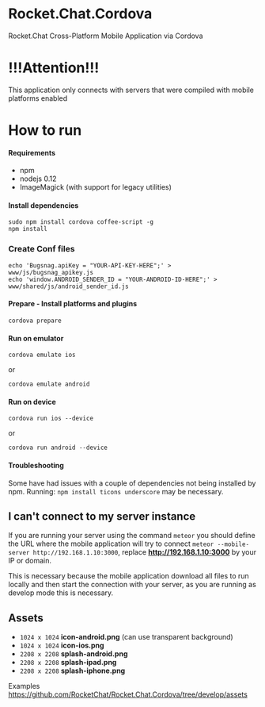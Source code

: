 # Rocket.Chat.Cordova
Rocket.Chat Cross-Platform Mobile Application via Cordova

# !!!Attention!!!
This application only connects with servers that were compiled with mobile platforms enabled

# How to run
#### Requirements
 * npm
 * nodejs 0.12
 * ImageMagick (with support for legacy utilities)

#### Install dependencies
```shell
sudo npm install cordova coffee-script -g
npm install
```

### Create Conf files
```
echo 'Bugsnag.apiKey = "YOUR-API-KEY-HERE";' > www/js/bugsnag_apikey.js
echo 'window.ANDROID_SENDER_ID = "YOUR-ANDROID-ID-HERE";' > www/shared/js/android_sender_id.js
```


#### Prepare - Install platforms and plugins
```shell
cordova prepare
```

#### Run on emulator
```shell
cordova emulate ios
```
or
```shell
cordova emulate android
```

#### Run on device
```shell
cordova run ios --device
```
or
```shell
cordova run android --device
```

#### Troubleshooting

Some have had issues with a couple of dependencies not being installed by npm.
Running: `npm install ticons underscore` may be necessary.

## I can't connect to my server instance
If you are running your server using the command `meteor` you should define the URL where the mobile application will try to connect `meteor --mobile-server http://192.168.1.10:3000`, replace **http://192.168.1.10:3000** by your IP or domain.

This is necessary because the mobile application download all files to run locally and then start the connection with your server, as you are running as develop mode this is necessary.


## Assets
- `1024 x 1024` **icon-android.png** (can use transparent background)
- `1024 x 1024` **icon-ios.png**
- `2208 x 2208` **splash-android.png**
- `2208 x 2208` **splash-ipad.png**
- `2208 x 2208` **splash-iphone.png**

Examples https://github.com/RocketChat/Rocket.Chat.Cordova/tree/develop/assets

